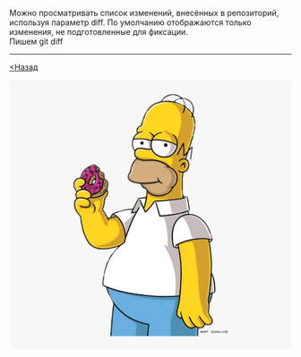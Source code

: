 Можно просматривать список изменений, внесённых в репозиторий, используя параметр diff. По умолчанию отображаются только изменения, не подготовленные для фиксации.   
Пишем git diff

---

[<Назад](/readme.md)

![](/assets/8.png)